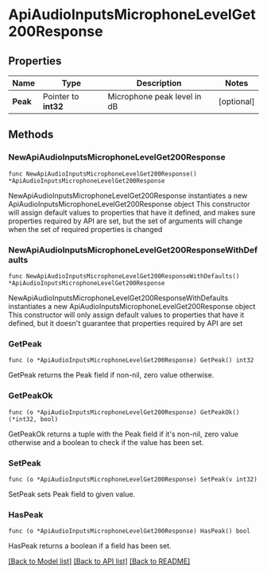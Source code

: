 # ApiAudioInputsMicrophoneLevelGet200Response

## Properties

Name | Type | Description | Notes
------------ | ------------- | ------------- | -------------
**Peak** | Pointer to **int32** | Microphone peak level in dB | [optional] 

## Methods

### NewApiAudioInputsMicrophoneLevelGet200Response

`func NewApiAudioInputsMicrophoneLevelGet200Response() *ApiAudioInputsMicrophoneLevelGet200Response`

NewApiAudioInputsMicrophoneLevelGet200Response instantiates a new ApiAudioInputsMicrophoneLevelGet200Response object
This constructor will assign default values to properties that have it defined,
and makes sure properties required by API are set, but the set of arguments
will change when the set of required properties is changed

### NewApiAudioInputsMicrophoneLevelGet200ResponseWithDefaults

`func NewApiAudioInputsMicrophoneLevelGet200ResponseWithDefaults() *ApiAudioInputsMicrophoneLevelGet200Response`

NewApiAudioInputsMicrophoneLevelGet200ResponseWithDefaults instantiates a new ApiAudioInputsMicrophoneLevelGet200Response object
This constructor will only assign default values to properties that have it defined,
but it doesn't guarantee that properties required by API are set

### GetPeak

`func (o *ApiAudioInputsMicrophoneLevelGet200Response) GetPeak() int32`

GetPeak returns the Peak field if non-nil, zero value otherwise.

### GetPeakOk

`func (o *ApiAudioInputsMicrophoneLevelGet200Response) GetPeakOk() (*int32, bool)`

GetPeakOk returns a tuple with the Peak field if it's non-nil, zero value otherwise
and a boolean to check if the value has been set.

### SetPeak

`func (o *ApiAudioInputsMicrophoneLevelGet200Response) SetPeak(v int32)`

SetPeak sets Peak field to given value.

### HasPeak

`func (o *ApiAudioInputsMicrophoneLevelGet200Response) HasPeak() bool`

HasPeak returns a boolean if a field has been set.


[[Back to Model list]](../README.md#documentation-for-models) [[Back to API list]](../README.md#documentation-for-api-endpoints) [[Back to README]](../README.md)


